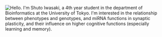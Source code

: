 ![Hello. I'm Shuto Iwasaki, a 4th year student in the department of Bioinformatics at the University of Tokyo. I'm interested in the relationship between phenotypes and genotypes, and miRNA functions in synaptic plasticity, and their influence on higher cognitive functions (especially learning and memory).](https://github.com/iwasakishuto/iwasakishuto/raw/master/bio.gif)

<!-- 
Thank you for your interest in me:) Please feel free to contact me!!
- portfolio: <https://github.com/iwasakishuto>
- twitter: <https://twitter.com/cabernet_rock>
-->